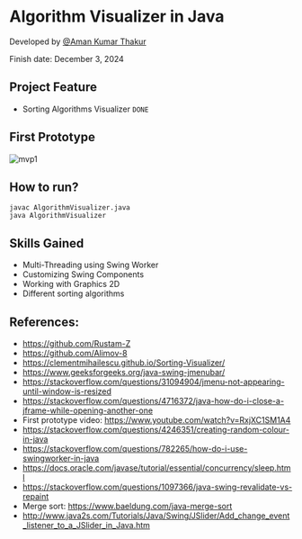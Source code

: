 # Algorithm Visualizer in Java 

Developed by [@Aman Kumar Thakur](https://github.com/amankumarthakur63/Algorithm-Visualizer.git) 

Finish date: December 3, 2024

## Project Feature
- Sorting Algorithms Visualizer `DONE`

## First Prototype
![mvp1](https://github.com/user-attachments/assets/439d720f-9dce-4e46-8a64-8cd8252a0a02)


## How to run?
```
javac AlgorithmVisualizer.java
java AlgorithmVisualizer
```

## Skills Gained
- Multi-Threading using Swing Worker
- Customizing Swing Components
- Working with Graphics 2D
- Different sorting algorithms

## References:
- https://github.com/Rustam-Z 
- https://github.com/Alimov-8
- https://clementmihailescu.github.io/Sorting-Visualizer/
- https://www.geeksforgeeks.org/java-swing-jmenubar/
- https://stackoverflow.com/questions/31094904/jmenu-not-appearing-until-window-is-resized
- https://stackoverflow.com/questions/4716372/java-how-do-i-close-a-jframe-while-opening-another-one
- First prototype video: https://www.youtube.com/watch?v=RxjXC1SM1A4 
- https://stackoverflow.com/questions/4246351/creating-random-colour-in-java
- https://stackoverflow.com/questions/782265/how-do-i-use-swingworker-in-java
- https://docs.oracle.com/javase/tutorial/essential/concurrency/sleep.html
- https://stackoverflow.com/questions/1097366/java-swing-revalidate-vs-repaint
- Merge sort: https://www.baeldung.com/java-merge-sort
- http://www.java2s.com/Tutorials/Java/Swing/JSlider/Add_change_event_listener_to_a_JSlider_in_Java.htm
